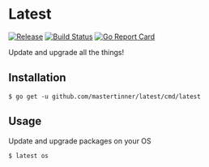 # Latest

[![Release](https://img.shields.io/github/release/mastertinner/latest.svg)](https://github.com/mastertinner/latest/releases/latest)
[![Build Status](https://travis-ci.org/mastertinner/latest.svg?branch=master)](https://travis-ci.org/mastertinner/latest)
[![Go Report Card](https://goreportcard.com/badge/github.com/mastertinner/latest)](https://goreportcard.com/report/github.com/mastertinner/latest)

Update and upgrade all the things!

## Installation

```shell
$ go get -u github.com/mastertinner/latest/cmd/latest
```

## Usage

Update and upgrade packages on your OS

```shell
$ latest os
```
